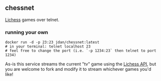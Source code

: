 ## chessnet

[Lichess](https://lichess.org) games over telnet.

### running your own

```
docker run -d -p 23:23 jdan/chessnet:latest
# in your terminal: telnet localhost 23
# feel free to change the port (i.e. `-p 1234:23` then telnet to port 1234)
```

As-is this service streams the current "tv" game using the [Lichess API](https://lichess.org/api#operation/tvFeed), but you are welcome to fork and modify it to stream whichever games you'd like!
